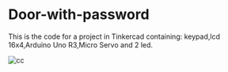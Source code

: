 # Door-with-password
This is the code for a project in Tinkercad containing: keypad,lcd 16x4,Arduino Uno R3,Micro Servo and 2 led.


![cc](https://user-images.githubusercontent.com/78253393/163690396-a1699e1d-ce97-46b1-a28c-2e715420e541.png)



